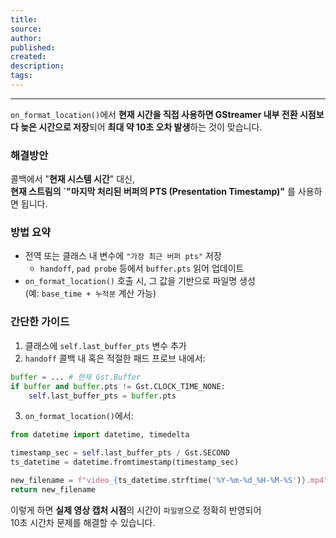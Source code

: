 ```yaml
---
title: 
source: 
author: 
published: 
created: 
description: 
tags:
---
```

---

`on_format_location()`에서 **현재 시간을 직접 사용하면 GStreamer 내부 전환 시점보다 늦은 시간으로 저장**되어 **최대 약 10초 오차 발생**하는 것이 맞습니다.

### 해결방안
콜백에서 "**현재 시스템 시간**" 대신,  
**현재 스트림의 `"마지막 처리된 버퍼의 PTS (Presentation Timestamp)"** 를 사용하면 됩니다.

### 방법 요약
- 전역 또는 클래스 내 변수에 `"가장 최근 버퍼 pts"` 저장
  - `handoff`, `pad probe` 등에서 `buffer.pts` 읽어 업데이트
- `on_format_location()` 호출 시, 그 값을 기반으로 파일명 생성  
  (예: `base_time + 누적분` 계산 가능)
  
### 간단한 가이드
1. 클래스에 `self.last_buffer_pts` 변수 추가
2. `handoff` 콜백 내 혹은 적절한 패드 프로브 내에서:
```python
buffer = ... # 현재 Gst.Buffer
if buffer and buffer.pts != Gst.CLOCK_TIME_NONE:
    self.last_buffer_pts = buffer.pts
```
3. `on_format_location()`에서:
```python
from datetime import datetime, timedelta

timestamp_sec = self.last_buffer_pts / Gst.SECOND
ts_datetime = datetime.fromtimestamp(timestamp_sec)

new_filename = f"video_{ts_datetime.strftime('%Y-%m-%d_%H-%M-%S')}.mp4"
return new_filename
```

이렇게 하면 **실제 영상 캡처 시점**의 시간이 `파일명`으로 정확히 반영되어  
10초 시간차 문제를 해결할 수 있습니다.